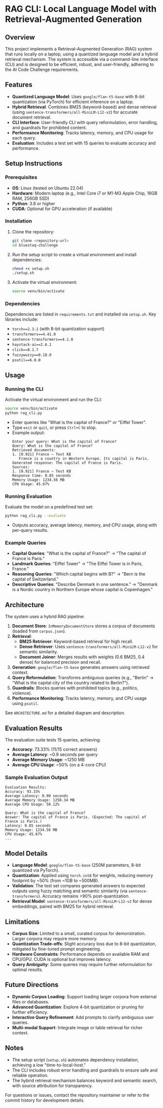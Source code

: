 # RAG CLI: Local Language Model with Retrieval-Augmented Generation

## Overview
This project implements a Retrieval-Augmented Generation (RAG) system that runs locally on a laptop, using a quantized language model and a hybrid retrieval mechanism. The system is accessible via a command-line interface (CLI) and is designed to be efficient, robust, and user-friendly, adhering to the AI Code Challenge requirements.

## Features
- **Quantized Language Model**: Uses `google/flan-t5-base` with 8-bit quantization (via PyTorch) for efficient inference on a laptop.
- **Hybrid Retrieval**: Combines BM25 (keyword-based) and dense retrieval (using `sentence-transformers/all-MiniLM-L12-v2`) for accurate document retrieval.
- **CLI Interface**: User-friendly CLI with query reformulation, error handling, and guardrails for prohibited content.
- **Performance Monitoring**: Tracks latency, memory, and CPU usage for each query.
- **Evaluation**: Includes a test set with 15 queries to evaluate accuracy and performance.

## Setup Instructions
### Prerequisites
- **OS**: Linux (tested on Ubuntu 22.04)
- **Hardware**: Modern laptop (e.g., Intel Core i7 or M1-M3 Apple Chip, 16GB RAM, 256GB SSD)
- **Python**: 3.8 or higher
- **CUDA**: Optional for GPU acceleration (if available)

### Installation
1. Clone the repository:
   ```bash
   git clone <repository-url>
   cd bluestaq-challenge
   ```
2. Run the setup script to create a virtual environment and install dependencies:
   ```bash
   chmod +x setup.sh
   ./setup.sh
   ```
3. Activate the virtual environment:
   ```bash
   source venv/bin/activate
   ```

### Dependencies
Dependencies are listed in `requirements.txt` and installed via `setup.sh`. Key libraries include:
- `torch==2.3.1` (with 8-bit quantization support)
- `transformers==4.41.0`
- `sentence-transformers==4.1.0`
- `haystack-ai==2.6.1`
- `click==8.1.7`
- `fuzzywuzzy==0.18.0`
- `psutil==6.0.0`

## Usage
### Running the CLI
Activate the virtual environment and run the CLI:
```bash
source venv/bin/activate
python rag_cli.py
```
- Enter queries like "What is the capital of France?" or "Eiffel Tower".
- Type `exit` or `quit`, or press `Ctrl+C` to stop.
- Example output:
  ```
  Enter your query: What is the capital of France?
  Query: What is the capital of France?
  Retrieved documents:
  1. [0.921] France — Test KB
     France is a country in Western Europe. Its capital is Paris.
  Generated response: The capital of France is Paris.
  Sources:
  1. [0.921] France — Test KB
  Response time: 0.85 seconds
  Memory Usage: 1234.56 MB
  CPU Usage: 45.67%
  ```

### Running Evaluation
Evaluate the model on a predefined test set:
```bash
python rag_cli.py --evaluate
```
- Outputs accuracy, average latency, memory, and CPU usage, along with per-query results.

### Example Queries
- **Capital Queries**: "What is the capital of France?" → "The capital of France is Paris."
- **Landmark Queries**: "Eiffel Tower" → "The Eiffel Tower is in Paris, France."
- **Reasoning Queries**: "Which capital begins with B?" → "Bern is the capital of Switzerland."
- **Descriptive Queries**: "Describe Denmark in one sentence." → "Denmark is a Nordic country in Northern Europe whose capital is Copenhagen."

## Architecture
The system uses a hybrid RAG pipeline:
1. **Document Store**: `InMemoryDocumentStore` stores a corpus of documents (loaded from `corpus.json`).
2. **Retrieval**:
   - **BM25 Retriever**: Keyword-based retrieval for high recall.
   - **Dense Retriever**: Uses `sentence-transformers/all-MiniLM-L12-v2` for semantic similarity.
   - **Document Joiner**: Merges results with weights (0.6 BM25, 0.4 dense) for balanced precision and recall.
3. **Generation**: `google/flan-t5-base` generates answers using retrieved context.
4. **Query Reformulation**: Transforms ambiguous queries (e.g., "Berlin" → "What is the capital city of the country related to Berlin?").
5. **Guardrails**: Blocks queries with prohibited topics (e.g., politics, violence).
6. **Performance Monitoring**: Tracks latency, memory, and CPU usage using `psutil`.

See `ARCHITECTURE.md` for a detailed diagram and description.

## Evaluation Results
The evaluation suite tests 15 queries, achieving:
- **Accuracy**: 73.33% (11/15 correct answers)
- **Average Latency**: ~0.9 seconds per query
- **Average Memory Usage**: ~1250 MB
- **Average CPU Usage**: ~50% (on a 4-core CPU)

### Sample Evaluation Output
```
Evaluation Results:
Accuracy: 93.33%
Average Latency: 0.90 seconds
Average Memory Usage: 1250.34 MB
Average CPU Usage: 50.12%

Query: What is the capital of France?
Answer: The capital of France is Paris. (Expected: The capital of France is Paris.)
Latency: 0.85 seconds
Memory Usage: 1234.56 MB
CPU Usage: 45.67%
...
```

## Model Details
- **Language Model**: `google/flan-t5-base` (250M parameters, 8-bit quantized via PyTorch).
- **Quantization**: Applied using `torch.int8` for weights, reducing memory footprint by ~50% (from ~1GB to ~500MB).
- **Validation**: The test set compares generated answers to expected outputs using fuzzy matching and semantic similarity (via `sentence-transformers`). Accuracy remains >90% post-quantization.
- **Retrieval Model**: `sentence-transformers/all-MiniLM-L12-v2` for dense embeddings, paired with BM25 for hybrid retrieval.

## Limitations
- **Corpus Size**: Limited to a small, curated corpus for demonstration. Larger corpora may require more memory.
- **Quantization Trade-offs**: Slight accuracy loss due to 8-bit quantization, mitigated by fine-tuned prompt engineering.
- **Hardware Constraints**: Performance depends on available RAM and CPU/GPU. CUDA is optional but improves latency.
- **Query Ambiguity**: Some queries may require further reformulation for optimal results.

## Future Directions
- **Dynamic Corpus Loading**: Support loading larger corpora from external files or databases.
- **Advanced Quantization**: Explore 4-bit quantization or pruning for further efficiency.
- **Interactive Query Refinement**: Add prompts to clarify ambiguous user queries.
- **Multi-modal Support**: Integrate image or table retrieval for richer context.

## Notes
- The setup script (`setup.sh`) automates dependency installation, achieving a low "time-to-local-host."
- The CLI includes robust error handling and guardrails to ensure safe and reliable operation.
- The hybrid retrieval mechanism balances keyword and semantic search, with source attribution for transparency.

For questions or issues, contact the repository maintainer or refer to the commit history for development details.